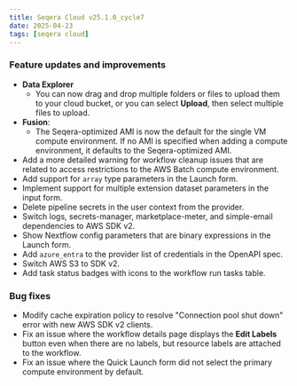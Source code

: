 ```yaml
---
title: Seqera Cloud v25.1.0_cycle7
date: 2025-04-23
tags: [seqera cloud]
---
```


### Feature updates and improvements

- **Data Explorer**
  - You can now drag and drop multiple folders or files to upload them to your cloud bucket, or you can select **Upload**, then select multiple files to upload.
- **Fusion**:
  - The Seqera-optimized AMI is now the default for the single VM compute environment. If no AMI is specified when adding a compute environment, it defaults to the Seqera-optimized AMI.
- Add a more detailed warning for workflow cleanup issues that are related to access restrictions to the AWS Batch compute environment.
- Add support for `array` type parameters in the Launch form.
- Implement support for multiple extension dataset parameters in the input form.
- Delete pipeline secrets in the user context from the provider.
- Switch logs, secrets-manager, marketplace-meter, and simple-email dependencies to AWS SDK v2.
- Show Nextflow config parameters that are binary expressions in the Launch form.
- Add `azure_entra` to the provider list of credentials in the OpenAPI spec.
- Switch AWS S3 to SDK v2. 
- Add task status badges with icons to the workflow run tasks table. 

### Bug fixes

- Modify cache expiration policy to resolve "Connection pool shut down" error with new AWS SDK v2 clients.
- Fix an issue where the workflow details page displays the **Edit Labels** button even when there are no labels, but resource labels are attached to the workflow.
- Fix an issue where the Quick Launch form did not select the primary compute environment by default.

